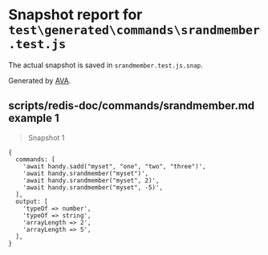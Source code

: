 # Snapshot report for `test\generated\commands\srandmember.test.js`

The actual snapshot is saved in `srandmember.test.js.snap`.

Generated by [AVA](https://ava.li).

## scripts/redis-doc/commands/srandmember.md example 1

> Snapshot 1

    {
      commands: [
        'await handy.sadd("myset", "one", "two", "three")',
        'await handy.srandmember("myset")',
        'await handy.srandmember("myset", 2)',
        'await handy.srandmember("myset", -5)',
      ],
      output: [
        'typeOf => number',
        'typeOf => string',
        'arrayLength => 2',
        'arrayLength => 5',
      ],
    }
